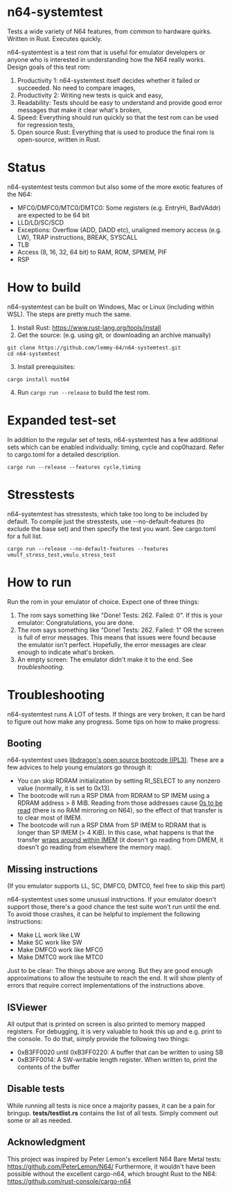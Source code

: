 # n64-systemtest
Tests a wide variety of N64 features, from common to hardware quirks. Written in Rust. Executes quickly.

n64-systemtest is a test rom that is useful for emulator developers or anyone who is interested in understanding how the N64 really works. Design goals of this test rom:
1) Productivity 1: n64-systemtest itself decides whether it failed or succeeded. No need to compare images,
2) Productivity 2: Writing new tests is quick and easy,
3) Readability: Tests should be easy to understand and provide good error messages that make it clear what's broken,
4) Speed: Everything should run quickly so that the test rom can be used for regression tests,
5) Open source Rust: Everything that is used to produce the final rom is open-source, written in Rust.

# Status
n64-systemtest tests common but also some of the more exotic features of the N64:
- MFC0/DMFC0/MTC0/DMTC0: Some registers (e.g. EntryHi, BadVAddr) are expected to be 64 bit
- LLD/LD/SC/SCD
- Exceptions: Overflow (ADD, DADD etc), unaligned memory access (e.g. LW), TRAP instructions, BREAK, SYSCALL
- TLB
- Access (8, 16, 32, 64 bit) to RAM, ROM, SPMEM, PIF
- RSP

# How to build
n64-systemtest can be built on Windows, Mac or Linux (including within WSL). The steps are pretty much the same.
1. Install Rust: https://www.rust-lang.org/tools/install
2. Get the source: (e.g. using git, or downloading an archive manually)
```
git clone https://github.com/lemmy-64/n64-systemtest.git
cd n64-systemtest
```
3. Install prerequisites:
```
cargo install nust64
```
4. Run `cargo run --release` to build the test rom.

# Expanded test-set
In addition to the regular set of tests, n64-systemtest has a few additional sets which can
be enabled individually: timing, cycle and cop0hazard. Refer to cargo.toml for a detailed description.

```
cargo run --release --features cycle,timing
```

# Stresstests
n64-systemtest has stresstests, which take too long to be included by default. To compile just the stresstests,
use --no-default-features (to exclude the base set) and then specify the test you want. See cargo.toml for a full list.

```
cargo run --release --no-default-features --features vmulf_stress_test,vmulu_stress_test
```

# How to run
Run the rom in your emulator of choice. Expect one of three things:
1. The rom says something like "Done! Tests: 262. Failed: 0". If this is your emulator: Congratulations, you are done.
2. The rom says something like "Done! Tests: 262. Failed: 1" OR the screen is full of error messages. This means that issues were found because the emulator isn't perfect. Hopefully, the error messages are clear enough to indicate what's broken.
3. An empty screen: The emulator didn't make it to the end. See _troubleshooting_.

# Troubleshooting
n64-systemtest runs A LOT of tests. If things are very broken, it can be hard to figure out how make any progress. Some tips on how to make progress:

## Booting
n64-systemtest uses [libdragon's open source bootcode (IPL3)](https://github.com/DragonMinded/libdragon/tree/preview/boot). These are a few advices to help young emulators go through it:
- You can skip RDRAM initialization by setting RI_SELECT to any nonzero value (normally, it is set to 0x13).
- The bootcode will run a RSP DMA from RDRAM to SP IMEM using a RDRAM address > 8 MiB. Reading from those addresses cause [0s to be read](https://n64brew.dev/wiki/RDRAM_Interface#Accesses_outside_of_mapped_RDRAM_chips) (there is no RAM mirroring on N64), so the effect of that transfer is to clear most of IMEM.
- The bootcode will run a RSP DMA from SP IMEM to RDRAM that is longer than SP IMEM (> 4 KiB). In this case, what happens is that the transfer [wraps around within IMEM](https://n64brew.dev/wiki/Reality_Signal_Processor/Interface#DMA_transfers) (it doesn't go reading from DMEM, it doesn't go reading from elsewhere the memory map). 

## Missing instructions
(If you emulator supports LL, SC, DMFC0, DMTC0, feel free to skip this part)

n64-systemtest uses some unusual instructions. If your emulator doesn't support those, there's a good chance the test suite won't run until the end. To avoid those crashes, it can be helpful to implement the following instructions:
- Make LL work like LW
- Make SC work like SW
- Make DMFC0 work like MFC0
- Make DMTC0 work like MTC0

Just to be clear: The things above are wrong. But they are good enough approximations to allow the testsuite to reach the end. It will show plenty of errors that require correct implementations of the instructions above.

## ISViewer
All output that is printed on screen is also printed to memory mapped registers. For debugging, it is very valuable to hook this up and e.g. print to the console. To do that, simply provide the following two things:
- 0xB3FF0020 until 0xB3FF0220: A buffer that can be written to using SB
- 0xB3FF0014: A SW-writable length register. When written to, print the contents of the buffer

## Disable tests
While running all tests is nice once a majority passes, it can be a pain for bringup. **tests/testlist.rs** contains the list of all tests. Simply comment out some or all as needed.

## Acknowledgment
This project was inspired by Peter Lemon's excellent N64 Bare Metal tests: https://github.com/PeterLemon/N64/
Furthermore, it wouldn't have been possible without the excellent cargo-n64, which brought Rust to the N64: https://github.com/rust-console/cargo-n64
